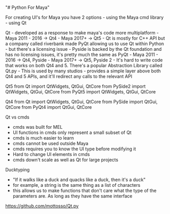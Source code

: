"# Python For Maya" 

For creating UI's for Maya you have 2 options
    - using the Maya cmd library 
    - using Qt

 Qt
    - developed as a response to make maya's code more multiplatform 
    - Maya 2011 - 2016 -> Qt4
    - Maya 2017+ -> Qt5
    - Qt is mostly for C++ API but a company called riverbank made PyQt allowing us to use Qt within Python
        - but there's a licensing issue
    - Pyside is backed by the Qt foundation and has no licensing issues, it's pretty much the same as PyQt
    - Maya 2011 - 2016 -> Qt4, Pyside
    - Maya 2017+ -> Qt5, Pyside 2
    - It's hard to write code that works on both Qt4 and 5. There's a popular Abstraction Library called Qt.py
        - This is used by many studios
        - provides a simple layer above both Qt4 and 5 APIs, and it'll redirect any calls to the relevant API

Qt5
from Qt import QtWidgets, QtGui, QtCore
from PySide2 import QtWidgets, QtGui, QtCore
from PyQt5 import QtWidgets, QtGui, QtCore

Qt4
from Qt import QtWidgets, QtGui, QtCore
from PySide import QtGui, QtCore
from PyQt4 import QtGui, QtCore

Qt vs cmds
- cmds was built for MEL
- UI functions in cmds only represent a small subset of Qt
- cmds is much easier to learn
- cmds cannot be used outside Maya
- cmds requires you to know the UI type before modifying it
- Hard to change UI elements in cmds
- cmds down't scale as well as Qt for large projects

Ducktyping
 - "If it walks like a duck and quacks like a duck, then it's a duck"
 - for example, a string is the same thing as a list of characters
 - this allows us to make functions that don't care what the type of the parameters are. As long as they have the same interface  
 
https://github.com/mottosso/Qt.py